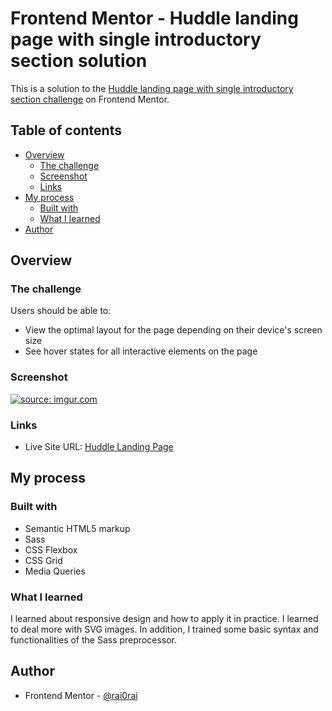 # Frontend Mentor - Huddle landing page with single introductory section solution

This is a solution to the [Huddle landing page with single introductory section challenge](https://www.frontendmentor.io/challenges/huddle-landing-page-with-a-single-introductory-section-B_2Wvxgi0) on Frontend Mentor.

## Table of contents

-   [Overview](#overview)
    -   [The challenge](#the-challenge)
    -   [Screenshot](#screenshot)
    -   [Links](#links)
-   [My process](#my-process)
    -   [Built with](#built-with)
    -   [What I learned](#what-i-learned)
-   [Author](#author)

## Overview

### The challenge

Users should be able to:

-   View the optimal layout for the page depending on their device's screen size
-   See hover states for all interactive elements on the page

### Screenshot

<a href="https://imgur.com/HcIn0Fy"><img src="https://i.imgur.com/HcIn0Fy.png" title="source: imgur.com" /></a>

### Links

-   Live Site URL: [Huddle Landing Page](https://huddle-landing-page-raiane.vercel.app)

## My process

### Built with

-   Semantic HTML5 markup
-   Sass
-   CSS Flexbox
-   CSS Grid
-   Media Queries

### What I learned

I learned about responsive design and how to apply it in practice. I learned to deal more with SVG images. In addition, I trained some basic syntax and functionalities of the Sass preprocessor.

## Author

-   Frontend Mentor - [@rai0rai](https://www.frontendmentor.io/profile/rai0rai)
